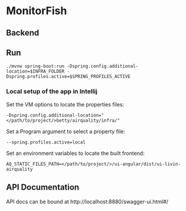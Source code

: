 # MonitorFish

## Backend

## Run

```shell
./mvnw spring-boot:run -Dspring.config.additional-location=$INFRA_FOLDER -Dspring.profiles.active=$SPRING_PROFILES_ACTIVE
```

### Local setup of the app in Intellij

Set the VM options to locate the properties files:
```
-Dspring.config.additional-location="</path/to/project/>betty/airquality/infra/"
```

Set a Program argument to select a property file:
```
--spring.profiles.active=local
```

Set an environment variables to locate the built frontend:
```
AQ_STATIC_FILES_PATH=</path/to/project/>/ui-angular/dist/ui-livin-airquality
```



## API Documentation

API docs can be bound at http://localhost:8880/swagger-ui.html#/
